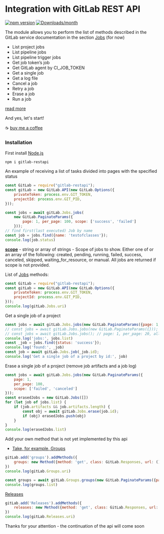 # Integration with GitLab REST API

[![npm version](https://img.shields.io/npm/v/gitlab-restapi.svg)](https://www.npmjs.com/package/gitlab-restapi)
[![Downloads/month](https://img.shields.io/npm/dm/gitlab-restapi.svg)](http://www.npmtrends.com/gitlab-restapi)

The module allows you to perform the list of methods described in the GitLab service documentation in the section 
[Jobs](https://docs.gitlab.com/ee/api/jobs.html) (for now)

- List project jobs
- List pipeline jobs
- List pipeline trigger jobs
- Get job token’s job
- Get GitLab agent by CI_JOB_TOKEN
- Get a single job
- Get a log file
- Cancel a job
- Retry a job
- Erase a job
- Run a job

[read more](https://docs.gitlab.com/ee/api/jobs.html#run-a-job:~:text=On%20this%20page-,List%20project%20jobs,Run%20a%20job)

And yes, let's start!

☕️ [buy me a coffee](https://www.buymeacoffee.com/rosbitskyy.ruslan)

### Installation

First install [Node.js](https://nodejs.org/uk)

```shell
npm i gitlab-restapi
```

An example of receiving a list of tasks divided into pages with the specified status
```javascript
const GitLab = require("gitlab-restapi");
const gitLab = new GitLab.API(new GitLab.Options({
    privateToken: process.env.GIT_TOKEN,
    projectId: process.env.GIT_PID,
}));

const jobs = await gitLab.Jobs.jobs(
    new GitLab.PaginateParams({
        page: 1, per_page: 100, scope: ['success', 'failed']
    }));
// find first(last executed) Job by name
const job = jobs.find({name: 'testofclasses'});
console.log(job.status)
```
**[scope](https://docs.gitlab.com/ee/api/jobs.html#run-a-job:~:text=No-,Scope%20of%20jobs%20to%20show.%20Either%20one%20of%20or%20an%20array%20of%20the%20following%3A%20created%2C%20pending%2C%20running%2C%20failed%2C%20success%2C%20canceled%2C%20skipped%2C%20waiting_for_resource%2C%20or%20manual.%20All%20jobs%20are%20returned%20if%20scope%20is%20not%20provided.,-curl%20%2D%2Dgloboff%20%2D%2Dheader)** - string or array of strings - Scope of jobs to show. Either one of or an array of the following: created, pending, running, failed, success, canceled, skipped, waiting_for_resource, or manual. All jobs are returned if scope is not provided.

List of [Jobs](https://docs.gitlab.com/ee/api/jobs.html) methods:
```javascript
const GitLab = require("gitlab-restapi");
const gitLab = new GitLab.API(new GitLab.Options({
    privateToken: process.env.GIT_TOKEN,
    projectId: process.env.GIT_PID,
}));
console.log(gitLab.Jobs.uri)
```

Get a single job of a project
```javascript
const jobs = await gitLab.Jobs.jobs(new GitLab.PaginateParams({page: 1, per_page: 1, scope: ['success']}));
// const jobs = await gitLab.Jobs.jobs(new GitLab.PaginateParams({})); // page: 1, per_page: 20, all scopes
// const jobs = await gitLab.Jobs.jobs(); // page: 1, per_page: 20, all scopes
console.log('jobs:', jobs.list)
const _job = jobs.find({status: 'success'});
console.log('found:', _job)
const job = await gitLab.Jobs.job(_job.id);
console.log('Get a single job of a project by id:', job)
```

Erase a single job of a project (remove job artifacts and a job log)
```javascript
const jobs = await gitLab.Jobs.jobs(new GitLab.PaginateParams({
    page: 1,
    per_page: 100,
    scope: ['failed', 'canceled']
}));
const erasedJobs = new GitLab.Jobs([])
for (let job of jobs.list) {
    if (job.artifacts && job.artifacts.length) {
        const obj = await gitLab.Jobs.erase(job.id);
        if (obj) erasedJobs.push(obj)
    }
}
console.log(erasedJobs.list)
```

Add your own method that is not yet implemented by this api
- [Take, for example, Groups](https://docs.gitlab.com/ee/api/groups.html)
```javascript
gitLab.add('groups').addMethods({
    groups: new Method({method: 'get', class: GitLab.Responses, url: () => `groups`})
})
console.log(gitLab.Groups.uri)

const groups = await gitLab.Groups.groups(new GitLab.PaginateParams({page: 2, per_page: 20}));
console.log(groups.list)
```

[Releases](https://docs.gitlab.com/ee/api/releases/)
```javascript
gitLab.add('Releases').addMethods({
    releases: new Method({method: 'get', class: GitLab.Responses, url: () => `projects/${gitLab.projectId}/releases`})
})
console.log(gitLab.Releases.uri)
```

Thanks for your attention - the continuation of the api will come soon